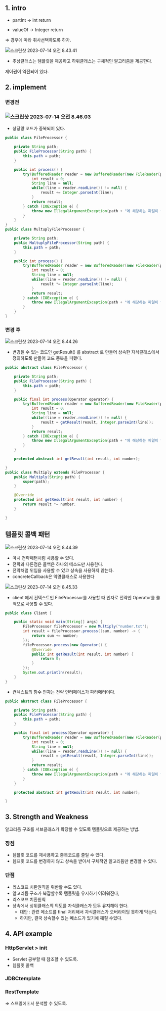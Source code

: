 ## 1. intro

- partInt → int return

- valueOf → Integer return

⇒ 경우에 따라 취사선택하도록 하자.

![스크린샷 2023-07-14 오전 8.43.41](../img/template-method-01.png)

- 추상클래스는 템플릿을 제공하고 하위클래스는 구체적인 알고리즘을 제공한다.

제어권이 역전되어 있다.



## 2. implement

### 변경전

### ![스크린샷 2023-07-14 오전 8.46.03](../img/template-method-02.png) 



- 상당량 코드가 중복되어 있다.

```java
public class FileProcessor {

    private String path;
    public FileProcessor(String path) {
        this.path = path;
    }

    public int process() {
        try(BufferedReader reader = new BufferedReader(new FileReader(path))) {
            int result = 0;
            String line = null;
            while((line = reader.readLine()) != null) {
                result += Integer.parseInt(line);
            }
            return result;
        } catch (IOException e) {
            throw new IllegalArgumentException(path + "에 해당하는 파일이 없습니다.", e);
        }
    }
}
public class MultuplyFileProcessor {

    private String path;
    public MultuplyFileProcessor(String path) {
        this.path = path;
    }

    public int process() {
        try(BufferedReader reader = new BufferedReader(new FileReader(path))) {
            int result = 0;
            String line = null;
            while((line = reader.readLine()) != null) {
                result *= Integer.parseInt(line);
            }
            return result;
        } catch (IOException e) {
            throw new IllegalArgumentException(path + "에 해당하는 파일이 없습니다.", e);
        }
    }
}
```

### 변경 후

![스크린샷 2023-07-14 오전 8.44.26](../img/template-method-03.png)



- 변경될 수 있는 코드인 getResult() 를 abstract 로 만들어 상속한 자식클래스에서 정의하도록 만들어 코드 중복을 피했다.

```java
public abstract class FileProcessor {

    private String path;
    public FileProcessor(String path) {
        this.path = path;
    }

    public final int process(Operator operator) {
        try(BufferedReader reader = new BufferedReader(new FileReader(path))) {
            int result = 0;
            String line = null;
            while((line = reader.readLine()) != null) {
                result = getResult(result, Integer.parseInt(line));
            }
            return result;
        } catch (IOException e) {
            throw new IllegalArgumentException(path + "에 해당하는 파일이 없습니다.", e);
        }
    }

    protected abstract int getResult(int result, int number);

}
public class Multiply extends FileProcessor {
    public Multiply(String path) {
        super(path);
    }

    @Override
    protected int getResult(int result, int number) {
        return result *= number;
    }

}
```



## 템플릿 콜백 패턴

![스크린샷 2023-07-14 오전 8.44.39](../img/template-method-04.png)

- 마치 전략패턴처럼 사용할 수 있다.
- 전략과 다른점은 콜백은 하나의 메소드만 사용한다.
- 전략처럼 위임을 사용할 수 있고 상속을 사용하지 않는다.
- concreteCallback은 익명클래스로 사용한다

![스크린샷 2023-07-14 오전 8.45.33](../img/template-method-05.png)



- client 에서 컨텍스트인 FileProcessor를 사용할 때 인자로 전략인 Operator를 콜백으로 사용할 수 있다.

```java
public class Client {

    public static void main(String[] args) {
        FileProcessor fileProcessor = new Multiply("number.txt");
        int result = fileProcessor.process((sum, number) -> {
            return sum += number;
        });
        fileProcessor.process(new Operator() {
            @Override
            public int getResult(int result, int number) {
                return 0;
            }
        });
        System.out.println(result);
    }
}
```

- 컨텍스트의 함수 인자는 전략 인터페이스가 파라메터이다.

```java
public abstract class FileProcessor {

    private String path;
    public FileProcessor(String path) {
        this.path = path;
    }

    public final int process(Operator operator) {
        try(BufferedReader reader = new BufferedReader(new FileReader(path))) {
            int result = 0;
            String line = null;
            while((line = reader.readLine()) != null) {
                result = getResult(result, Integer.parseInt(line));
            }
            return result;
        } catch (IOException e) {
            throw new IllegalArgumentException(path + "에 해당하는 파일이 없습니다.", e);
        }
    }

    protected abstract int getResult(int result, int number);

}
```



## 3. Strength and Weakness

알고리듬 구조를 서브클래스가 확장할 수 있도록 템플릿으로 제공하는 방법.

### 장점

- 템플릿 코드를 재사용하고 중복코드를 줄일 수 있다.
- 템프릿 코드를 변경하지 않고 상속을 받아서 구체적인 알고리듬만 변경할 수 있다.

### 단점

- 리스코프 치환원칙을 위반할 수도 있다.
- 알고리듬 구조가 복잡할수록 템플릿을 유지하기 어려워진다,
- 리스코프 치환원칙
- 상속에서 상위클래스의 의도를 자식클래스가 모두 유지해야 한다.
  - 대안 : 관련 메소드를 final 처리해서 자식클래스가 오버라이딩 못하게 막는다.
  - 하지만, 결국 상속할수 있는 메소드가 있기에 깨질 수있다.



## 4. API example

### HttpServlet > init

- Servlet 공부할 때 참조할 수 있도록.
- 템플릿 콜백

### JDBCtemplate

### RestTemplate

⇒ 스프링에ㅐ서 분석할 수 있도록.